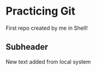 # Practicing Git

First repo created by me in Shell!

## Subheader

New text added from local system